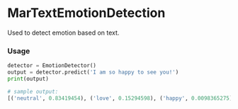 # MarTextEmotionDetection
Used to detect emotion based on text.

### Usage
```py
detector = EmotionDetector()
output = detector.predict('I am so happy to see you!')
print(output)

# sample output:
[('neutral', 0.83419454), ('love', 0.15294598), ('happy', 0.0098365275), ('anger', 0.0016384647), ('fear', 0.0013844409)]
```
